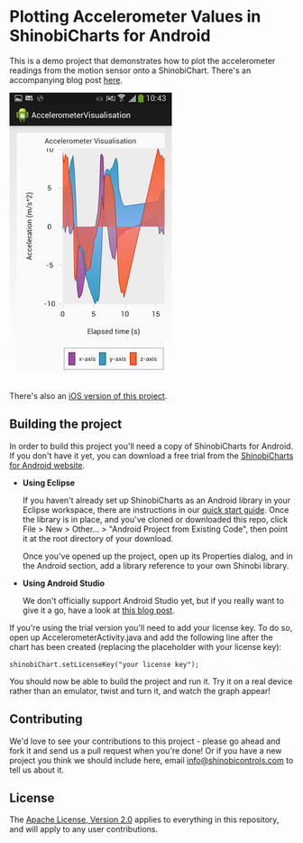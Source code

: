 Plotting Accelerometer Values in ShinobiCharts for Android
=====================
This is a demo project that demonstrates how to plot the accelerometer readings from the motion sensor onto a ShinobiChart. There's an accompanying blog post [here](http://www.shinobicontrols.com/blog/posts/2014/02/03/building-a-streaming-chart-in-android).

![Screenshot](screenshot.png?raw=true)

There's also an [iOS version of this project](https://github.com/ShinobiControls/charts-accelerometer-visualisation).

Building the project
------------------

In order to build this project you'll need a copy of ShinobiCharts for Android. If you don't have it yet, you can download a free trial from the [ShinobiCharts for Android website](http://www.shinobicontrols.com/android/).

* **Using Eclipse**

	If you haven't already set up ShinobiCharts as an Android library in your Eclipse workspace, there are instructions in our [quick start guide](http://www.shinobicontrols.com/android/shinobicharts/quickstartguide/import-the-library/). Once the library is in place, and you've cloned or downloaded this repo, click File > New > Other… > "Android Project from Existing Code", then point it at the root directory of your download. 

	Once you've opened up the project, open up its Properties dialog, and in the Android section, add a library reference to your own Shinobi library.

* **Using Android Studio**
	
	We don't officially support Android Studio yet, but if you really want to give it a go, have a look at [this blog post](http://www.shinobicontrols.com/blog/posts/2013/12/10/using-shinobicharts-with-android-studio/).

If you're using the trial version you'll need to add your license key. To do so, open up AccelerometerActivity.java and add the following line after the chart has been created (replacing the placeholder with your license key):

    shinobiChart.setLicenseKey("your license key");
    
You should now be able to build the project and run it. Try it on a real device rather than an emulator, twist and turn it, and watch the graph appear!
    
Contributing
------------

We'd love to see your contributions to this project - please go ahead and fork it and send us a pull request when you're done! Or if you have a new project you think we should include here, email info@shinobicontrols.com to tell us about it.

License
-------

The [Apache License, Version 2.0](license.txt) applies to everything in this repository, and will apply to any user contributions.

